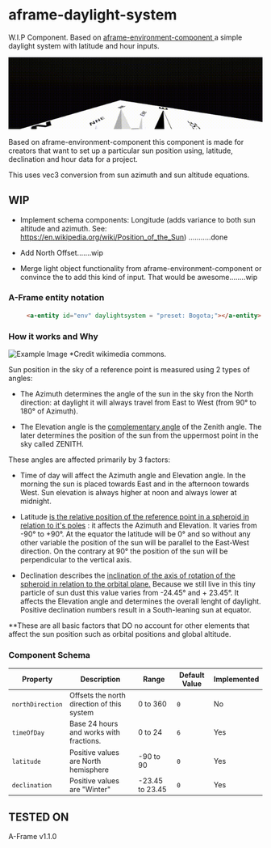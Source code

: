 # aframe-daylight-system


W.I.P Component. Based on <a href="https://github.com/feiss/aframe-environment-component">aframe-environment-component </a> a simple daylight system with latitude and hour inputs.


![Example Image](https://github.com/EX3D/aframe-daylight-system/blob/main/daylightsystem(1).gif)

Based on aframe-environment-component this component is made for creators that want to set up a particular sun position using, latitude, declination and hour data for a project.

This uses vec3 conversion from sun azimuth and sun altitude equations. 

## WIP

- Implement schema components: Longitude (adds variance to both sun altitude and azimuth. See: https://en.wikipedia.org/wiki/Position_of_the_Sun) ...........done

- Add North Offset.......wip

- Merge  light object functionality from aframe-environment-component or convince the to add this kind of input. That would be awesome........wip


### A-Frame entity notation

```html 
     <a-entity id="env" daylightsystem = "preset: Bogota;"></a-entity>
```

### How it works and Why

![Example Image](https://upload.wikimedia.org/wikipedia/commons/thumb/f/f7/Azimuth-Altitude_schematic.svg/330px-Azimuth-Altitude_schematic.svg.png)
*Credit wikimedia commons.

Sun position in the sky of a reference point is measured using 2 types of angles: 

- The Azimuth determines the angle of the sun in the sky fron the North direction: at daylight it will always travel from East to West (from 90° to 180° of  Azimuth).

- The Elevation angle is the <a href="https://en.wikipedia.org/wiki/Angle#Combining_angle_pairs">complementary angle</a> of the Zenith angle. The later determines the position of the sun from the uppermost point in the sky called ZENITH. 


These angles are affected primarily by 3 factors: 

- Time of day will affect the Azimuth angle and Elevation angle. In the morning the sun is placed towards East and in the afternoon towards West. Sun elevation is always higher at noon and always lower at midnight.

- Latitude <a href="https://en.wikipedia.org/wiki/Latitude">is the relative position of the reference point in a spheroid in relation to it's poles</a> : it affects the Azimuth and Elevation. It varies from -90° to +90°. At the equator the latitude will be 0° and so without any other variable the position of the sun will be parallel to the East-West direction. On the contrary at 90° the position of the sun will be perpendicular to the vertical axis.

- Declination describes the <a href="https://en.wikipedia.org/wiki/Season">inclination of the axis of rotation of the spheroid in relation to the orbital plane.</a> Because we still live in this tiny particle of sun dust this value varies from -24.45° and + 23.45°. It affects the Elevation angle and determines the overall lenght of daylight. Positive declination numbers result in a South-leaning sun at equator.


**These are all basic factors that DO no account for other elements that affect the sun position such as orbital positions and global altitude.

### Component Schema

| Property | Description | Range | Default Value | Implemented |
| -------- | ----------- | ------------- | ------------| ------------|
| `northDirection` | Offsets the north direction of this system | 0 to 360 | `0` | No |
| `timeOfDay` | Base 24 hours and works with fractions. | 0 to 24 | `6` | Yes |
| `latitude` | Positive values are North hemisphere | -90 to 90 | `0` | Yes |
| `declination` | Positive values are "Winter" | -23.45 to 23.45 | `0` | Yes |

## TESTED ON
A-Frame v1.1.0
